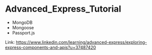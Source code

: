 # Advanced_Express_Tutorial
- MongoDB
- Mongoose
- Passport.js

Link: https://www.linkedin.com/learning/advanced-express/exploring-express-components-and-apis?u=37487420
